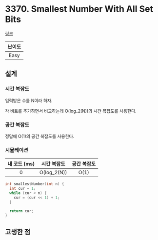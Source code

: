 # 3370. Smallest Number With All Set Bits

[링크](https://leetcode.com/problems/smallest-number-with-all-set-bits/description/)

| 난이도 |
| :----: |
|  Easy  |

## 설계

### 시간 복잡도

입력받은 수를 N이라 하자.

각 비트를 추가하면서 비교하는데 O(log_2(N))의 시간 복잡도를 사용한다.

### 공간 복잡도

정답에 O(1)의 공간 복잡도를 사용한다.

### 시뮬레이션

| 내 코드 (ms) | 시간 복잡도 | 공간 복잡도 |
| :----------: | :---------: | :---------: |
|      0       | O(log_2(N)) |    O(1)     |

```cpp
int smallestNumber(int n) {
  int cur = 1;
  while (cur < n) {
    cur = (cur << 1) + 1;
  }

  return cur;
}
```

## 고생한 점
